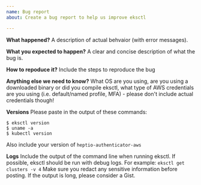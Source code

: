 ```yaml
---
name: Bug report
about: Create a bug report to help us improve eksctl

---
```


**What happened?**
A description of actual behvaior (with error messages).

**What you expected to happen?**
A clear and concise description of what the bug is.

**How to repoduce it?**
Include the steps to reproduce the bug

**Anything else we need to know?**
What OS are you using, are you using a downloaded binary or did you compile eksctl, what type of AWS credentials are you using (i.e. default/named profile, MFA) - please don't include actual credentials though!

**Versions**
Please paste in the output of these commands:
```
$ eksctl version
$ uname -a
$ kubectl version
```
Also include your version of `heptio-authenticator-aws`

**Logs**
Include the output of the command line when running eksctl. If possible, eksctl should be run with debug logs. For example:
`eksctl get clusters -v 4`
Make sure you redact any sensitive information before posting.
If the output is long, please consider a Gist.
